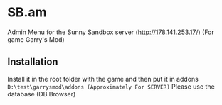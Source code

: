 # SB.am
Admin Menu for the Sunny Sandbox server (http://178.141.253.17/) (For game Garry's Mod)

## Installation
Install it in the root folder with the game and then put it in addons
``` D:\test\garrysmod\addons (Approximately For SERVER) ```
Please use the database (DB Browser)
